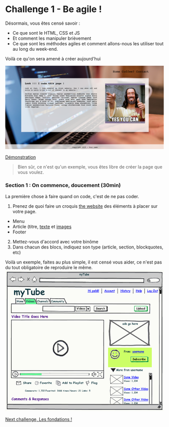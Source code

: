 Challenge 1 - Be agile !
================

Désormais, vous êtes censé savoir :
  - Ce que sont le HTML, CSS et JS
  - Et comment les manipuler brièvement
  - Ce que sont les méthodes agiles et comment allons-nous les utiliser tout au long du week-end.

Voilà ce qu'on sera amené à créer aujourd'hui

![hello world image](https://raw.githubusercontent.com/makersacademy/taster2.0/master/Challenges/Challenge_2/assets/images/Challenge%202.png)

[Démonstration](https://taster-challenge-2.herokuapp.com/ "Challenge_2")

>Bien sûr, ce n'est qu'un exemple, vous êtes libre de créer la page que vous voulez.


### Section 1 : On commence, doucement (30min)

La première chose à faire quand on code, c'est de ne pas coder.

1. Prenez de quoi faire un croquis [the website](https://taster-challenge-2.herokuapp.com/ "Challenge_2") des éléments à placer sur votre page.
  - Menu
  - Article (titre, [texte](http://fr.lipsum.com/feed/html, "lorem ipsum") et [images](https://unsplash.com/, "Unsplash")
  - Footer
2. Mettez-vous d'accord avec votre binôme
3. Dans chacun des blocs, indiquez son type (article, section, blockquotes, etc)

Voilà un exemple, faites au plus simple, il est censé vous aider, ce n'est pas du tout obligatoire de reproduire le même.
![mockup image](https://raw.githubusercontent.com/makersacademy/taster2.0/master/assets/images/HTML%20Challenge/mockup%20example.gif)

[Next challenge, Les fondations !](https://github.com/Coding-Days/coding-days/blob/master/challenge_2.md "Challenge 2")
